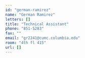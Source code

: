 ```yaml
---
id: "german-ramirez"
name: "German Ramirez"
letters: []
title: "Technical Assistant"
phone: "851-5283"
fax: ""
email: "gr2241@cumc.columbia.edu"
room: "4th fl 415"
url: []
---
```

